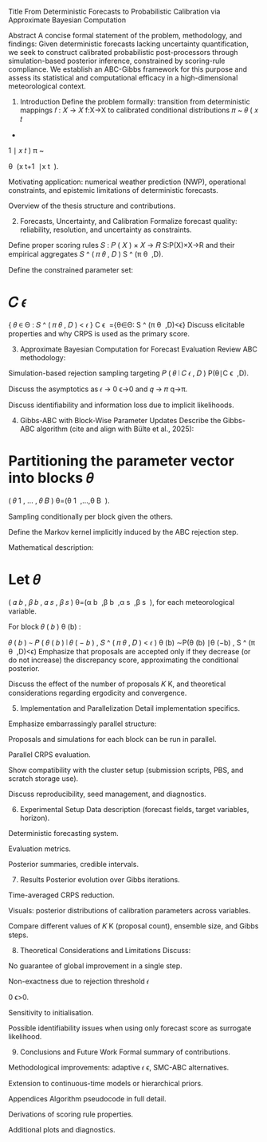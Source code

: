 Title
From Deterministic Forecasts to Probabilistic Calibration via Approximate Bayesian Computation

Abstract
A concise formal statement of the problem, methodology, and findings: Given deterministic forecasts lacking uncertainty quantification, we seek to construct calibrated probabilistic post-processors through simulation-based posterior inference, constrained by scoring-rule compliance. We establish an ABC-Gibbs framework for this purpose and assess its statistical and computational efficacy in a high-dimensional meteorological context.

1. Introduction
Define the problem formally: transition from deterministic mappings 
𝑓
:
𝑋
→
𝑋
f:X→X to calibrated conditional distributions 
𝜋
~
𝜃
(
𝑥
𝑡
+
1
∣
𝑥
𝑡
)
π
~
  
θ
​
 (x 
t+1
​
 ∣x 
t
​
 ).

Motivating application: numerical weather prediction (NWP), operational constraints, and epistemic limitations of deterministic forecasts.

Overview of the thesis structure and contributions.

2. Forecasts, Uncertainty, and Calibration
Formalize forecast quality: reliability, resolution, and uncertainty as constraints.

Define proper scoring rules 
𝑆
:
𝑃
(
𝑋
)
×
𝑋
→
𝑅
S:P(X)×X→R and their empirical aggregates 
𝑆
^
(
𝜋
𝜃
,
𝐷
)
S
^
 (π 
θ
​
 ,D).

Define the constrained parameter set:

𝐶
𝜖
=
{
𝜃
∈
Θ
:
𝑆
^
(
𝜋
𝜃
,
𝐷
)
<
𝜖
}
C 
ϵ
​
 ={θ∈Θ: 
S
^
 (π 
θ
​
 ,D)<ϵ}
Discuss elicitable properties and why CRPS is used as the primary score.

3. Approximate Bayesian Computation for Forecast Evaluation
Review ABC methodology:

Simulation-based rejection sampling targeting 
𝑃
(
𝜃
∣
𝐶
𝜖
,
𝐷
)
P(θ∣C 
ϵ
​
 ,D).

Discuss the asymptotics as 
𝜖
→
0
ϵ→0 and 
𝑞
→
𝜋
q→π.

Discuss identifiability and information loss due to implicit likelihoods.

4. Gibbs-ABC with Block-Wise Parameter Updates
Describe the Gibbs-ABC algorithm (cite and align with Bülte et al., 2025):

Partitioning the parameter vector into blocks 
𝜃
=
(
𝜃
1
,
…
,
𝜃
𝐵
)
θ=(θ 
1
​
 ,…,θ 
B
​
 ).

Sampling conditionally per block given the others.

Define the Markov kernel implicitly induced by the ABC rejection step.

Mathematical description:

Let 
𝜃
=
(
𝛼
𝑏
,
𝛽
𝑏
,
𝛼
𝑠
,
𝛽
𝑠
)
θ=(α 
b
​
 ,β 
b
​
 ,α 
s
​
 ,β 
s
​
 ), for each meteorological variable.

For block 
𝜃
(
𝑏
)
θ 
(b)
 :

𝜃
(
𝑏
)
∼
𝑃
(
𝜃
(
𝑏
)
∣
𝜃
(
−
𝑏
)
,
𝑆
^
(
𝜋
𝜃
,
𝐷
)
<
𝜖
)
θ 
(b)
 ∼P(θ 
(b)
 ∣θ 
(−b)
 , 
S
^
 (π 
θ
​
 ,D)<ϵ)
Emphasize that proposals are accepted only if they decrease (or do not increase) the discrepancy score, approximating the conditional posterior.

Discuss the effect of the number of proposals 
𝐾
K, and theoretical considerations regarding ergodicity and convergence.

5. Implementation and Parallelization
Detail implementation specifics.

Emphasize embarrassingly parallel structure:

Proposals and simulations for each block can be run in parallel.

Parallel CRPS evaluation.

Show compatibility with the cluster setup (submission scripts, PBS, and scratch storage use).

Discuss reproducibility, seed management, and diagnostics.

6. Experimental Setup
Data description (forecast fields, target variables, horizon).

Deterministic forecasting system.

Evaluation metrics.

Posterior summaries, credible intervals.

7. Results
Posterior evolution over Gibbs iterations.

Time-averaged CRPS reduction.

Visuals: posterior distributions of calibration parameters across variables.

Compare different values of 
𝐾
K (proposal count), ensemble size, and Gibbs steps.

8. Theoretical Considerations and Limitations
Discuss:

No guarantee of global improvement in a single step.

Non-exactness due to rejection threshold 
𝜖
>
0
ϵ>0.

Sensitivity to initialisation.

Possible identifiability issues when using only forecast score as surrogate likelihood.

9. Conclusions and Future Work
Formal summary of contributions.

Methodological improvements: adaptive 
𝜖
ϵ, SMC-ABC alternatives.

Extension to continuous-time models or hierarchical priors.

Appendices
Algorithm pseudocode in full detail.

Derivations of scoring rule properties.

Additional plots and diagnostics.